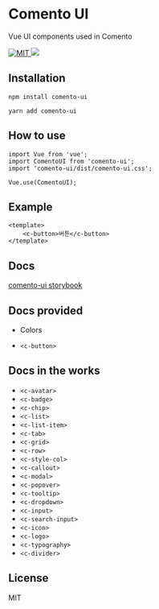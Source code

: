 # Comento UI

Vue UI components used in Comento

<a href="https://github.com/comento/comento-ui/blob/master/LICENSE">
    <img
      src="https://img.shields.io/github/license/mashape/apistatus.svg"
      alt="MIT"
    >
  </a>
<a title="deploy" href="https://github.com/algolia/shipjs" rel="nofollow">
    <img src="https://img.shields.io/badge/deploy-🛳%20Ship.js-blue?style=flat" />
</a>

## Installation

```
npm install comento-ui

yarn add comento-ui
```

## How to use

```vue
import Vue from 'vue';
import ComentoUI from 'comento-ui';
import 'comento-ui/dist/comento-ui.css';

Vue.use(ComentoUI);
```

## Example
```vue
<template>
    <c-button>버튼</c-button>
</template>
```

## Docs

[comento-ui storybook](https://5f7bfe109cb1f900229bac7e-gtlrddgxbb.chromatic.com/?path=/story/button--button-fill)

## Docs provided

- Colors

- `<c-button>`

## Docs in the works

- `<c-avatar>`
- `<c-badge>`
- `<c-chip>`
- `<c-list>`
- `<c-list-item>`
- `<c-tab>`
- `<c-grid>`
- `<c-row>`
- `<c-style-col>`
- `<c-callout>`
- `<c-modal>`
- `<c-popover>`
- `<c-tooltip>`
- `<c-dropdown>`
- `<c-input>`
- `<c-search-input>`
- `<c-icon>`
- `<c-logo>`
- `<c-typography>`
- `<c-divider>`

## License

MIT
